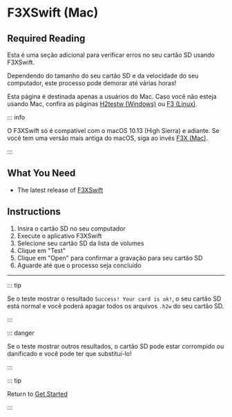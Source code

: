 # F3XSwift (Mac)

## Required Reading

Esta é uma seção adicional para verificar erros no seu cartão SD usando F3XSwift.

Dependendo do tamanho do seu cartão SD e da velocidade do seu computador, este processo pode demorar até várias horas!

Esta página é destinada apenas a usuários do Mac. Caso você não esteja usando Mac, confira as páginas [H2testw (Windows)](h2testw-\(windows\)) ou [F3 (Linux)](f3-\(linux\)).

::: info

O F3XSwift só é compatível com o macOS 10.13 (High Sierra) e adiante. Se você tem uma versão mais antiga do macOS, siga ao invés [F3X (Mac)](f3x-\(mac\)).

:::

## What You Need

- The latest release of [F3XSwift](https://github.com/vrunkel/F3XSwift/releases/latest)

## Instructions

1. Insira o cartão SD no seu computador
2. Execute o aplicativo F3XSwift
3. Selecione seu cartão SD da lista de volumes
4. Clique em "Test"
5. Clique em "Open" para confirmar a gravação para seu cartão SD
6. Aguarde até que o processo seja concluído

___

::: tip

Se o teste mostrar o resultado `Success! Your card is ok!`, o seu cartão SD está normal e você poderá apagar todos os arquivos `.h2w` do seu cartão SD.

:::

::: danger

Se o teste mostrar outros resultados, o cartão SD pode estar corrompido ou danificado e você pode ter que substituí-lo!

:::

::: tip

Return to [Get Started](get-started)

:::

